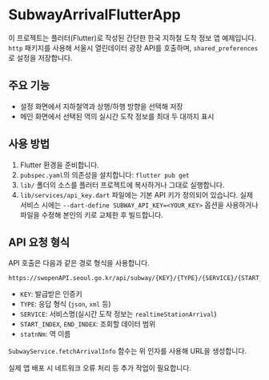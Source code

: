 # SubwayArrivalFlutterApp

이 프로젝트는 플러터(Flutter)로 작성된 간단한 한국 지하철 도착 정보 앱 예제입니다. `http` 패키지를 사용해 서울시 열린데이터 광장 API를 호출하며, `shared_preferences`로 설정을 저장합니다.

## 주요 기능
- 설정 화면에서 지하철역과 상행/하행 방향을 선택해 저장
- 메인 화면에서 선택된 역의 실시간 도착 정보를 최대 두 대까지 표시

## 사용 방법
1. Flutter 환경을 준비합니다.
2. `pubspec.yaml`의 의존성을 설치합니다: `flutter pub get`
3. `lib/` 폴더의 소스를 플러터 프로젝트에 복사하거나 그대로 실행합니다.
4. `lib/services/api_key.dart` 파일에는 기본 API 키가 정의되어 있습니다. 실제 서비스 시에는 `--dart-define SUBWAY_API_KEY=<YOUR_KEY>` 옵션을 사용하거나 파일을 수정해 본인의 키로 교체한 후 빌드합니다.

## API 요청 형식

API 호출은 다음과 같은 경로 형식을 사용합니다.

```
https://swopenAPI.seoul.go.kr/api/subway/{KEY}/{TYPE}/{SERVICE}/{START_INDEX}/{END_INDEX}/{statnNm}
```

- `KEY`: 발급받은 인증키
- `TYPE`: 응답 형식 (`json`, `xml` 등)
- `SERVICE`: 서비스명(실시간 도착 정보는 `realtimeStationArrival`)
- `START_INDEX`, `END_INDEX`: 조회할 데이터 범위
- `statnNm`: 역 이름

`SubwayService.fetchArrivalInfo` 함수는 위 인자를 사용해 URL을 생성합니다.

실제 앱 배포 시 네트워크 오류 처리 등 추가 작업이 필요합니다.
